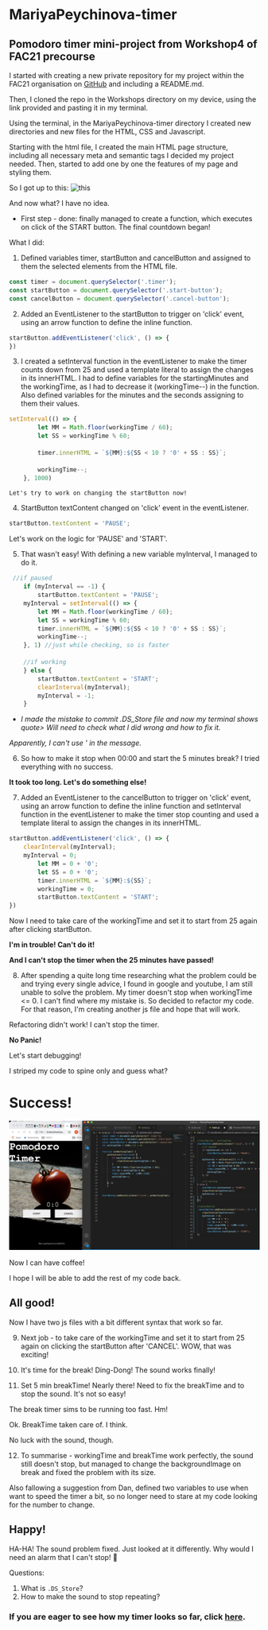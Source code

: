 # MariyaPeychinova-timer
## Pomodoro timer mini-project from Workshop4 of FAC21 precourse

I started with creating a new private repository for my project within the FAC21 organisation on [GitHub](https://github.com/fac21/MariyaPeychinova-timer) and including a README.md.

Then, I cloned the repo in the Workshops directory on my device, using the link provided and pasting it in my terminal.

Using the terminal, in the MariyaPeychinova-timer directory I created new directories and new files for the HTML, CSS and Javascript. 

Starting with the html file, I created the main HTML page structure, including all necessary meta and semantic tags I decided my project needed. Then, started to add one by one the features of my page and styling them.

So I got up to this: ![this](images/Screenshot.png) 

And now what? 
I have no idea.
- First step - done: finally managed to create a function, which executes on click of the START button. The final countdown began!

What I did: 
1. Defined variables timer, startButton and cancelButton and assigned to them the selected elements from the HTML file. 
```javascript
const timer = document.querySelector('.timer');
const startButton = document.querySelector('.start-button');
const cancelButton = document.querySelector('.cancel-button');
```
2. Added an EventListener to the startButton to trigger on 'click' event, using an arrow function to define the inline function.
```javascript
startButton.addEventListener('click', () => {
})
```
3. I created a setInterval function in the eventListener to make the timer counts down from 25 and used a template literal to assign the changes in its innerHTML. I had to define variables for the startingMinutes and the workingTime, as I had to decrease it (workingTime--) in the function.
Also defined variables for the minutes and the seconds assigning to them their values.

```javascript
setInterval(() => {
        let MM = Math.floor(workingTime / 60);
        let SS = workingTime % 60;

        timer.innerHTML = `${MM}:${SS < 10 ? '0' + SS : SS}`;
        
        workingTime--;
    }, 1000)
```
    Let's try to work on changing the startButton now!
4. StartButton textContent changed on 'click' event in the eventListener.

```javascript
startButton.textContent = 'PAUSE';
```
Let's work on the logic for 'PAUSE' and 'START'.

5. That wasn't easy! 
With defining a new variable myInterval, I managed to do it. 
```javascript
 //if paused
    if (myInterval == -1) {
        startButton.textContent = 'PAUSE';  
    myInterval = setInterval(() => {
        let MM = Math.floor(workingTime / 60);
        let SS = workingTime % 60;
        timer.innerHTML = `${MM}:${SS < 10 ? '0' + SS : SS}`;
        workingTime--;
    }, 1) //just while checking, so is faster

    //if working
    } else {
        startButton.textContent = 'START';
        clearInterval(myInterval);
        myInterval = -1;
    }      
```
- _I made the mistake to commit .DS_Store file and now my terminal shows quote>
Will need to check what I did wrong and how to fix it._

_Apparently, I can't use ' in the message._ 

6. So how to make it stop when 00:00 and start the 5 minutes break? 
I tried everything with no success. 

__It took too long. Let's do something else!__

7. Added an EventListener to the cancelButton to trigger on 'click' event, using an arrow function to define the inline function and setInterval function in the eventListener to make the timer stop counting and used a template literal to assign the changes in its innerHTML.
```javascript
startButton.addEventListener('click', () => {
    clearInterval(myInterval);
    myInterval = 0;
        let MM = 0 + '0';
        let SS = 0 + '0';
        timer.innerHTML = `${MM}:${SS}`;
        workingTime = 0;
        startButton.textContent = 'START';
})
```
Now I need to take care of the workingTime and set it to start from 25 again after clicking startButton.

__I'm in trouble! Can't do it!__

__And I can't stop the timer when the 25 minutes have passed!__

8. After spending a quite long time researching what the problem could be and trying every single advice, I found in google and youtube, I am still unable to solve the problem.
My timer doesn't stop when workingTime <= 0.
I can't find where my mistake is.
So decided to refactor my code. For that reason, I'm creating another js file and hope that will work.

Refactoring didn't work! I can't stop the timer.

__No Panic!__

Let's start debugging!

I striped my code to spine only and guess what? 

# Success! 

![that](images/Screenshot2.png)


Now I can have coffee!

I hope I will be able to add the rest of my code back.

## All good! 
Now I have two js files with a bit different syntax that work so far.

9. Next job - to take care of the workingTime and set it to start from 25 again on clicking the startButton after 'CANCEL'.
WOW, that was exciting!

10. It's time for the break! Ding-Dong!
The sound works finally!

11. Set 5 min breakTime!
Nearly there!
Need to fix the breakTime and to stop the sound.
It's not so easy!

The break timer sims to be running too fast. Hm!

Ok. BreakTime taken care of. 
I think.

No luck with the sound, though.

12. To summarise - workingTime and breakTime work perfectly, the sound still doesn't stop, but managed to change the backgroundImage on break and fixed the problem with its size. 

Also fallowing a suggestion from Dan, defined two variables to use when want to speed the timer a bit, so no longer need to stare at my code looking for the number to change.

## Happy!

HA-HA! The sound problem fixed. Just looked at it differently. Why would I need an alarm that I can't stop! 
:tada:  







Questions:
1. What is `.DS_Store`?
2. How to make the sound to stop repeating?

### If you are eager to see how my timer looks so far, click [here](https://fac21.github.io/MariyaPeychinova-timer/).